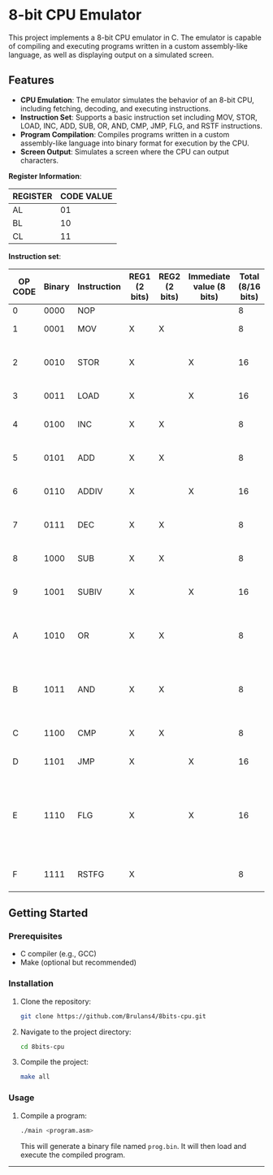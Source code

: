 # 8-bit CPU Emulator

This project implements a 8-bit CPU emulator in C. The emulator is capable of compiling and executing programs written in a custom assembly-like language, as well as displaying output on a simulated screen.

## Features

- **CPU Emulation**: The emulator simulates the behavior of an 8-bit CPU, including fetching, decoding, and executing instructions.
- **Instruction Set**: Supports a basic instruction set including MOV, STOR, LOAD, INC, ADD, SUB, OR, AND, CMP, JMP, FLG, and RSTF instructions.
- **Program Compilation**: Compiles programs written in a custom assembly-like language into binary format for execution by the CPU.
- **Screen Output**: Simulates a screen where the CPU can output characters.

**Register Information**:
  
| REGISTER | CODE VALUE | 
|----------|------------|
| AL       | 01         |
| BL       | 10         | 
| CL       | 11         |

**Instruction set**:

| OP CODE | Binary | Instruction | REG1 (2 bits) | REG2 (2 bits) | Immediate value (8 bits) | Total (8/16 bits) | Operation | Note |
|---------|--------|-------------|---------------|---------------|--------------------------|-------------------|-----------|------|
| 0       | 0000   | NOP         |               |               |                          | 8                 | NOP       |                              |
| 1       | 0001   | MOV         | X             | X             |                          | 8                 | MOV AL, BL | AL = BL                      |
| 2       | 0010   | STOR        | X             |               | X                        | 16                | STOR 15, AL | [15 + 192] = AL              |
| 3       | 0011   | LOAD        | X             |               | X                        | 16                | LOAD AL, 5 | AL = 5                       |
| 4       | 0100   | INC         | X             | X             |                          | 8                 | INC AL, AL | AL = AL + 1                  |
| 5       | 0101   | ADD         | X             | X             |                          | 8                 | ADD AL, BL | AL = AL + BL                 |
| 6       | 0110   | ADDIV       | X             |               | X                        | 16                | ADDIV AL, 12 | AL = AL + 12               |
| 7       | 0111   | DEC         | X             | X             |                          | 8                 | DEC AL, AL | AL = AL - 1                  |
| 8       | 1000   | SUB         | X             | X             |                          | 8                 | SUB AL, BL | AL = AL - BL                 |
| 9       | 1001   | SUBIV       | X             |               | X                        | 16                | SUBIV AL, 12 | AL = AL - 12               |
| A       | 1010   | OR          | X             | X             |                          | 8                 | OR AL, BL  | AL = OR AL with BL          |
| B       | 1011   | AND         | X             | X             |                          | 8                 | AND AL, BL | AL = AND AL with BL         |
| C       | 1100   | CMP         | X             | X             |                          | 8                 | CMP AL, BL | AL - BL == 0                 |
| D       | 1101   | JMP         | X             |               | X                        | 16                | JMP 5      | PC = 5                       |
| E       | 1110   | FLG         | X             |               | X                        | 16                | FLG 5      | if(fc == 1 OR fz == 0) PC = 5 |
| F       | 1111   | RSTFG       | X             |               |                          | 8                 | RSTF       | fc = 0, fz = 0               |


## Getting Started

### Prerequisites

- C compiler (e.g., GCC)
- Make (optional but recommended)

### Installation

1. Clone the repository:

   ```bash
   git clone https://github.com/Brulans4/8bits-cpu.git
   ```

2. Navigate to the project directory:

   ```bash
   cd 8bits-cpu

   ```
3. Compile the project:

   ```bash
   make all
   ```

### Usage

1. Compile a program:

   ```bash
   ./main <program.asm>
   ```

   This will generate a binary file named `prog.bin`.
   It will then load and execute the compiled program.
---
